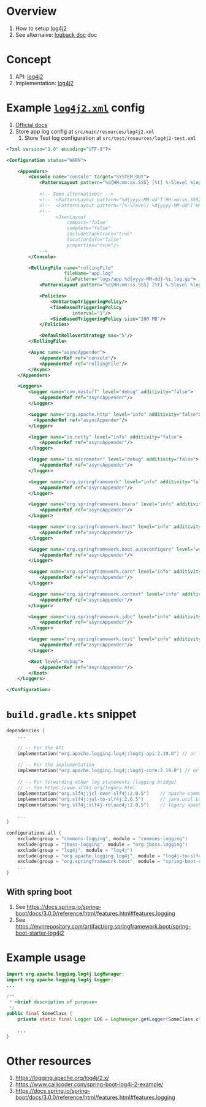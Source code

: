 # Overview
1. How to setup [log4j2](https://logging.apache.org/log4j/2.x/)
1. See alternaive: [logback doc](logback.md) doc


# Concept
1. API: [log4j2](https://logging.apache.org/log4j/2.x/log4j-api/apidocs/org/apache/logging/log4j/Logger.html)
1. Implementation: [log4j2](https://logging.apache.org/log4j/2.x/log4j-core/apidocs/org/apache/logging/log4j/core/Appender.html)  


# Example [`log4j2.xml`](https://logging.apache.org/log4j/2.x/manual/configuration.html) config
1. [Official docs](https://logging.apache.org/log4j/2.x/manual/configuration.html)
1. Store app log config at `src/main/resources/log4j2.xml`
    1. Store Test log configuration at `src/test/resources/log4j2-test.xml`
```xml
<?xml version="1.0" encoding="UTF-8"?>

<Configuration status="WARN">

    <Appenders>
        <Console name="console" target="SYSTEM_OUT">
            <PatternLayout pattern="%d{HH:mm:ss.SSS} [%t] %-5level %logger{36} - %msg%n"/>
            
            <!-- Some alternatives: -->            
            <!--  <PatternLayout pattern="%d{yyyy-MM-dd'T'HH:mm:ss.SSS} %5p ${hostName} --- [%15.15t] %-40.40c{1.} : %m%n%ex"/> -->
            <!--  <PatternLayout pattern="[%-5level] %d{yyyy-MM-dd'T'HH:mm:ss.SSS} [%t] %c{1} - %msg%n"/> -->
            <!--
                  <JsonLayout
                      compact="false"
                      complete="false"
                      includeStacktrace="true"
                      locationInfo="false"
                      properties="true"/>
            -->
        </Console>         

        <RollingFile name="rollingFile"
                     fileName="app.log"
                     filePattern="logs/app.%d{yyyy-MM-dd}-%i.log.gz">
            <PatternLayout pattern="%d{HH:mm:ss.SSS} [%t] %-5level %logger{36} - %msg%n"/>

            <Policies>
                <OnStartupTriggeringPolicy/>
                <TimeBasedTriggeringPolicy
                        interval="1"/>
                <SizeBasedTriggeringPolicy size="200 MB"/>
            </Policies>

            <DefaultRolloverStrategy max="5"/>
        </RollingFile>

        <Async name="asyncAppender">
            <AppenderRef ref="console"/>
            <AppenderRef ref="rollingFile"/>
        </Async>
    </Appenders>

    <Loggers>
        <Logger name="com.mystuff" level="debug" additivity="false">
            <AppenderRef ref="asyncAppender"/>
        </Logger>

        <Logger name="org.apache.http" level="info" additivity="false">
          <AppenderRef ref="asyncAppender"/>
        </Logger>

        <logger name="io.netty" level="info" additivity="false">
            <AppenderRef ref="asyncAppender"/>
        </logger>

        <logger name="io.micrometer" level="debug" additivity="false">
            <AppenderRef ref="asyncAppender"/>
        </logger>

        <Logger name="org.springframework" level="info" additivity="false">
            <AppenderRef ref="asyncAppender"/>
        </Logger>

        <Logger name="org.springframework.beans" level="info" additivity="false">
            <AppenderRef ref="asyncAppender"/>
        </Logger>

        <Logger name="org.springframework.boot" level="info" additivity="false">
            <AppenderRef ref="asyncAppender"/>
        </Logger>

        <Logger name="org.springframework.boot.autoconfigure" level="warn" additivity="false">
            <AppenderRef ref="asyncAppender"/>
        </Logger>

        <Logger name="org.springframework.core" level="info" additivity="false">
            <AppenderRef ref="asyncAppender"/>
        </Logger>

        <Logger name="org.springframework.context" level="info" additivity="false">
            <AppenderRef ref="asyncAppender"/>
        </Logger>

        <Logger name="org.springframework.jdbc" level="info" additivity="false">
            <AppenderRef ref="asyncAppender"/>
        </Logger>

        <Logger name="org.springframework.test" level="info" additivity="false">
            <AppenderRef ref="asyncAppender"/>
        </Logger>

        <Root level="debug">
            <AppenderRef ref="asyncAppender"/>
        </Root>
    </Loggers>

</Configuration>
```


# `build.gradle.kts` snippet
```kts
dependencies {
    ...
    
    // -- For the API
    implementation("org.apache.logging.log4j:log4j-api:2.19.0") // or latest
    
    // -- For the implementation
    implementation("org.apache.logging.log4j:log4j-core:2.19.0") // or latest
    
    // -- For forwarding other log statements (logging bridge)
    // -- See https://www.slf4j.org/legacy.html
    implementation("org.slf4j:jcl-over-slf4j:2.0.5")    // apache commons logging -> slf4j
    implementation("org.slf4j:jul-to-slf4j:2.0.5")      // java.util.Logging -> slf4j
    implementation("org.slf4j:slf4j-reload4j:2.0.5")    // legacy apache log -> slf4j
    
    ...
}

configurations.all {
    exclude(group = "commons-logging", module = "commons-logging")
    exclude(group = "jboss-logging", module = "org.jboss.logging")
    exclude(group = "log4j", module = "log4j")
    exclude(group = "org.apache.logging.log4j", module = "log4j-to-slf4j")
    exclude(group = "org.springframework.boot", module = "spring-boot-starter-logging")
    ...
}
```


## With spring boot
1. See https://docs.spring.io/spring-boot/docs/3.0.0/reference/html/features.html#features.logging
1. See https://mvnrepository.com/artifact/org.springframework.boot/spring-boot-starter-log4j2


# Example usage
```java
import org.apache.logging.log4j.LogManager;
import org.apache.logging.log4j.Logger;
...

/**
 * <brief description of purpose>
 */
public final SomeClass {
    private static final Logger LOG = LogManager.getLogger(SomeClass.class);
    
    ...
}
```


# Other resources
1. https://logging.apache.org/log4j/2.x/
1. https://www.callicoder.com/spring-boot-log4j-2-example/
1. https://docs.spring.io/spring-boot/docs/3.0.0/reference/html/features.html#features.logging
